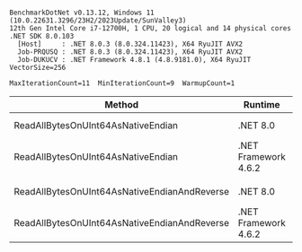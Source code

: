 ```

BenchmarkDotNet v0.13.12, Windows 11 (10.0.22631.3296/23H2/2023Update/SunValley3)
12th Gen Intel Core i7-12700H, 1 CPU, 20 logical and 14 physical cores
.NET SDK 8.0.103
  [Host]     : .NET 8.0.3 (8.0.324.11423), X64 RyuJIT AVX2
  Job-PRQUSQ : .NET 8.0.3 (8.0.324.11423), X64 RyuJIT AVX2
  Job-DUKUCV : .NET Framework 4.8.1 (4.8.9181.0), X64 RyuJIT VectorSize=256

MaxIterationCount=11  MinIterationCount=9  WarmupCount=1  

```

| Method                                       | Runtime              |      Mean |     Error |    StdDev | Ratio | RatioSD |
|----------------------------------------------|----------------------|----------:|----------:|----------:|------:|--------:|
| ReadAllBytesOnUInt64AsNativeEndian           | .NET 8.0             |  4.285 ns | 0.2716 ns | 0.1616 ns |  1.00 |    0.00 |
| ReadAllBytesOnUInt64AsNativeEndian           | .NET Framework 4.6.2 |  4.664 ns | 0.3010 ns | 0.2176 ns |  1.08 |    0.08 |
|                                              |                      |           |           |           |       |         |
| ReadAllBytesOnUInt64AsNativeEndianAndReverse | .NET 8.0             |  5.900 ns | 0.3310 ns | 0.2189 ns |  1.00 |    0.00 |
| ReadAllBytesOnUInt64AsNativeEndianAndReverse | .NET Framework 4.6.2 | 30.986 ns | 1.0163 ns | 0.7348 ns |  5.27 |    0.25 |
